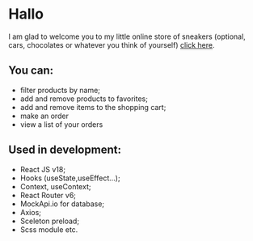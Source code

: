 # Hallo

I am glad to welcome you to my little online store of sneakers (optional, cars, chocolates or whatever you think of yourself)
[click here](https://medyanenko.github.io/sneaker-shop/).

## You can:
- filter products by name;
- add and remove products to favorites;
- add and remove items to the shopping cart;
- make an order
- view a list of your orders

## Used in development:
- React JS v18;
- Hooks (useState,useEffect...);
- Context, useContext;
- React Router v6;
- MockApi.io for database;
- Axios;
- Sceleton preload;
- Scss module etc.
